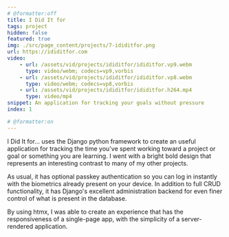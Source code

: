 ```yaml
---
# @formatter:off
title: I Did It for
tags: project
hidden: false
featured: true
img: ./src/page_content/projects/7-ididitfor.png
url: https://ididitfor.com
video:
    - url: /assets/vid/projects/ididitfor/ididitfor.vp9.webm
      type: video/webm; codecs=vp9,vorbis
    - url: /assets/vid/projects/ididitfor/ididitfor.vp8.webm
      type: video/webm; codecs=vp8,vorbis
    - url: /assets/vid/projects/ididitfor/ididitfor.h264.mp4
      type: video/mp4
snippet: An application for tracking your goals without pressure
index: 1

# @formatter:on
---
```


I Did It for… uses the Django python framework to create an useful application
for tracking the time you've spent working toward a project or goal or something
you are learning. I went with a bright bold design that represents an
interesting contrast to many of my other projects.

As usual, it has optional passkey authentication so you can log in instantly
with the biometrics already present on your device. In addition to full CRUD
functionality, it has Django's excellent administration backend for even
finer control of what is present in the database.

By using htmx, I was able to create an experience that has the responsiveness
of a single-page app, with the simplicity of a server-rendered application.
